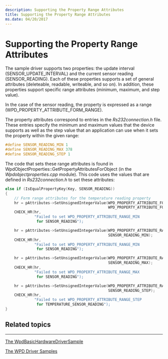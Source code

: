 ```yaml
---
description: Supporting the Property Range Attributes
title: Supporting the Property Range Attributes
ms.date: 04/20/2017
---
```


# Supporting the Property Range Attributes


The sample driver supports two properties: the update interval (SENSOR\_UPDATE\_INTERVAL) and the current sensor reading (SENSOR\_READING). Each of these properties supports a set of general attributes (deleteable, readable, writeable, and so on). In addition, these properties support specific range attributes (minimum, maximum, and step value).

In the case of the sensor reading, the property is expressed as a range (WPD\_PROPERTY\_ATTRIBUTE\_FORM\_RANGE).

The property attributes correspond to entries in the *Rs232connection.h* file. These entries specify the minimum and maximum values that the device supports as well as the step value that an application can use when it sets the property within the given range:

```cpp
#define SENSOR_READING_MIN 1  
#define SENSOR_READING_MAX 378  
#define SENSOR_READING_STEP 1   
```

The code that sets these range attributes is found in WpdObjectProperties::GetPropertyAttributesForObject (in the *Wpdobjectproperties.cpp* module). This code uses the values that are defined in *Rs232connection.h* to set these attributes:

```cpp
else if (IsEqualPropertyKey(Key, SENSOR_READING))
{
    // Form range attributes for the temperature reading property
    hr = pAttributes->SetUnsignedIntegerValue(WPD_PROPERTY_ATTRIBUTE_FORM, 
                                              WPD_PROPERTY_ATTRIBUTE_FORM_RANGE);
    CHECK_HR(hr, 
             "Failed to set WPD_PROPERTY_ATTRIBUTE_RANGE_MIN 
              for SENSOR_READING");

    hr = pAttributes->SetUnsignedIntegerValue(WPD_PROPERTY_ATTRIBUTE_RANGE_MIN, 
                                              SENSOR_READING_MIN);
    CHECK_HR(hr, 
             "Failed to set WPD_PROPERTY_ATTRIBUTE_RANGE_MIN 
              for SENSOR_READING");

    hr = pAttributes->SetUnsignedIntegerValue(WPD_PROPERTY_ATTRIBUTE_RANGE_MAX, 
                                              SENSOR_READING_MAX);
    CHECK_HR(hr, 
             "Failed to set WPD_PROPERTY_ATTRIBUTE_RANGE_MAX 
              for SENSOR_READING");

    hr = pAttributes->SetUnsignedIntegerValue(WPD_PROPERTY_ATTRIBUTE_RANGE_STEP, 
                                              SENSOR_READING_STEP);
    CHECK_HR(hr, 
             "Failed to set WPD_PROPERTY_ATTRIBUTE_RANGE_STEP 
              for TEMPERATURE_SENSOR_READING");
}
```

## <span id="related_topics"></span>Related topics


****
[The WpdBasicHardwareDriverSample](the-wpdbasichardwaredriver-sample.md)

[The WPD Driver Samples](the-wpd-driver-samples.md)

 

 





